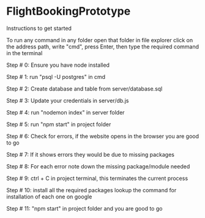 # FlightBookingPrototype

Instructions to get started

To run any command in any folder open that folder in file explorer click on the address path, write "cmd", press Enter, then type the required command in the terminal

Step # 0: Ensure you have node installed

Step # 1: run "psql -U postgres" in cmd

Step # 2: Create database and table from server/database.sql

Step # 3: Update your credentials in server/db.js 

Step # 4: run "nodemon index" in server folder

Step # 5: run "npm start" in project folder

Step # 6: Check for errors, if the website opens in the browser you are good to go

Step # 7: If it shows errors they would be due to missing packages

Step # 8: For each error note down the missing package/module needed

Step # 9: ctrl + C in project terminal, this terminates the current process

Step # 10: install all the required packages lookup the command for installation of each one on google

Step # 11: "npm start" in project folder and you are good to go

